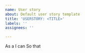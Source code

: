 ```yaml
---
name: User story
about: Default user story template
title: 'USERSTORY: <TITLE>'
labels: ''
assignees: ''

---
```


As a <role>
I can <capability>
So that <received benefit>
